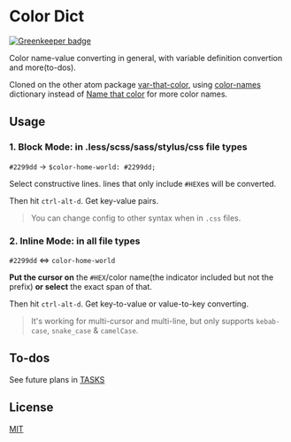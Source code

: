 # Color Dict

[![Greenkeeper badge](https://badges.greenkeeper.io/ibafly/atom--color-dict.svg)](https://greenkeeper.io/)

Color name-value converting in general, with variable definition convertion and more(to-dos).

Cloned on the other atom package [var-that-color](https://atom.io/packages/var-that-color), using [color-names](https://github.com/meodai/color-names) dictionary instead of [Name that color](http://chir.ag/projects/ntc) for more color names.

## Usage

### 1. Block Mode: in .less/scss/sass/stylus/css file types

`#2299dd` -> `$color-home-world: #2299dd;`

Select constructive lines. lines that only include `#HEX`es will be converted.

Then hit `ctrl-alt-d`. Get key-value pairs.

> You can change config to other syntax when in `.css` files.

### 2. Inline Mode: in all file types

`#2299dd` <=> `color-home-world`

**Put the cursor on** the `#HEX`/color name(the indicator included but not the prefix) **or select** the exact span of that.

Then hit `ctrl-alt-d`. Get key-to-value or value-to-key converting.

> It's working for multi-cursor and multi-line, but only supports `kebab-case`, `snake_case` & `camelCase`.

## To-dos

See future plans in [TASKS](https://github.com/ibafly/atom--color-dict/blob/master/TASKS.md)

## License
[MIT](https://opensource.org/licenses/mit-license.php)
